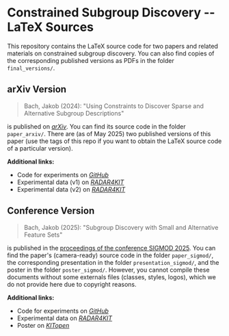 # Constrained Subgroup Discovery -- LaTeX Sources

This repository contains the LaTeX source code for two papers and related materials on constrained subgroup discovery.
You can also find copies of the corresponding published versions as PDFs in the folder `final_versions/`.

## arXiv Version

> Bach, Jakob (2024): "Using Constraints to Discover Sparse and Alternative Subgroup Descriptions"

is published on [*arXiv*](https://doi.org/10.48550/arXiv.2406.01411).
You can find its source code in the folder `paper_arxiv/`.
There are (as of May 2025) two published versions of this paper (use the tags of this repo if you want to obtain the LaTeX source code of a particular version).

**Additional links:**

- Code for experiments on [*GitHub*](https://github.com/Jakob-Bach/Constrained-Subgroup-Discovery)
- Experimental data (v1) on [*RADAR4KIT*](https://doi.org/10.35097/caKKJCtoKqgxyvqG)
- Experimental data (v2) on [*RADAR4KIT*](https://doi.org/10.35097/8ppb5x50nyvw1wa7)

## Conference Version

> Bach, Jakob (2025): "Subgroup Discovery with Small and Alternative Feature Sets"

is published in the [proceedings of the conference SIGMOD 2025](https://doi.org/10.1145/3725358).
You can find the paper's (camera-ready) source code in the folder `paper_sigmod/`, the corresponding presentation in the folder `presentation_sigmod/`, and the poster in the folder `poster_sigmod/`.
However, you cannot compile these documents without some externals files (classes, styles, logos), which we do not provide here due to copyright reasons.

**Additional links:**

- Code for experiments on [*GitHub*](https://github.com/Jakob-Bach/Constrained-Subgroup-Discovery)
- Experimental data on [*RADAR4KIT*](https://doi.org/10.35097/nftgaf7w73hy2491)
- Poster on [*KITopen*](https://doi.org/10.5445/IR/1000182482)
